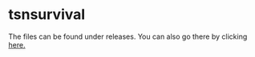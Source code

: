# tsnsurvival
The files can be found under releases.
You can also go there by clicking [here.](https://github.com/AquaCobalt/tsnsurvival/releases/tag/Files)
